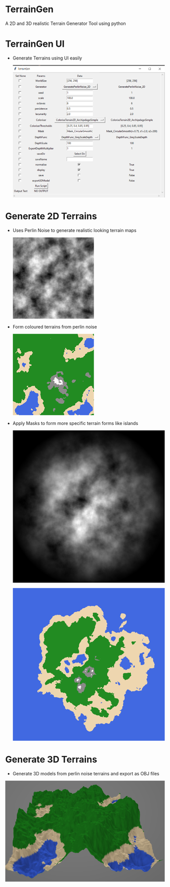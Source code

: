 # TerrainGen
 A 2D and 3D realistic Terrain Generator Tool using python

# TerrainGen UI

 - Generate Terrains using UI easily

    ![TerrainGen UI](DocImages/TerrainGenUI.PNG)

# Generate 2D Terrains

 - Uses Perlin Noise to generate realistic looking terrain maps

    ![Perlin Noise](GeneratedVisualisations/PerlinNoise.png)

 - Form coloured terrains from perlin noise

    ![Colored Terrain](GeneratedVisualisations/ColoredTerrain.png)

 - Apply Masks to form more specific terrain forms like islands

    ![Island Terrain Mask](GeneratedVisualisations/IslandMask.png)

    ![Island Terrain Colored](GeneratedVisualisations/IslandTerrain.png)

# Generate 3D Terrains

 - Generate 3D models from perlin noise terrains and export as OBJ files

 ![3D Terrain](GeneratedVisualisations/3DTerrain.PNG)
